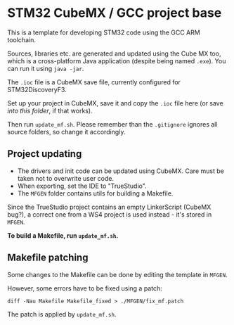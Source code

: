 STM32 CubeMX / GCC project base
===============================

This is a template for developing STM32 code using the GCC ARM toolchain.

Sources, libraries etc. are generated and updated using the Cube MX too, which is a cross-platform Java application (despite being named `.exe`). You can run it using `java -jar`.

The `.ioc` file is a CubeMX save file, currently configured for STM32DiscoveryF3.

Set up your project in CubeMX, save it and copy the `.ioc` file here (or save *into this folder*, if that works).

Then run `update_mf.sh`. Please remember than the `.gitignore` ignores all source folders, so change it accordingly.

Project updating
----------------

- The drivers and init code can be updated using CubeMX. Care must be taken not to overwrite user code.
- When exporting, set the IDE to "TrueStudio".
- The `MFGEN` folder contains utils for building a Makefile.

Since the TrueStudio project contains an empty LinkerScript (CubeMX bug?),
a correct one from a WS4 project is used instead - it's stored in `MFGEN`.

**To build a Makefile, run `update_mf.sh`.**

Makefile patching
-----------------

Some changes to the Makefile can be done by editing the template in `MFGEN`.

However, some errors have to be fixed using a patch:

    diff -Nau Makefile Makefile_fixed > ./MFGEN/fix_mf.patch

The patch is applied by `update_mf.sh`.
